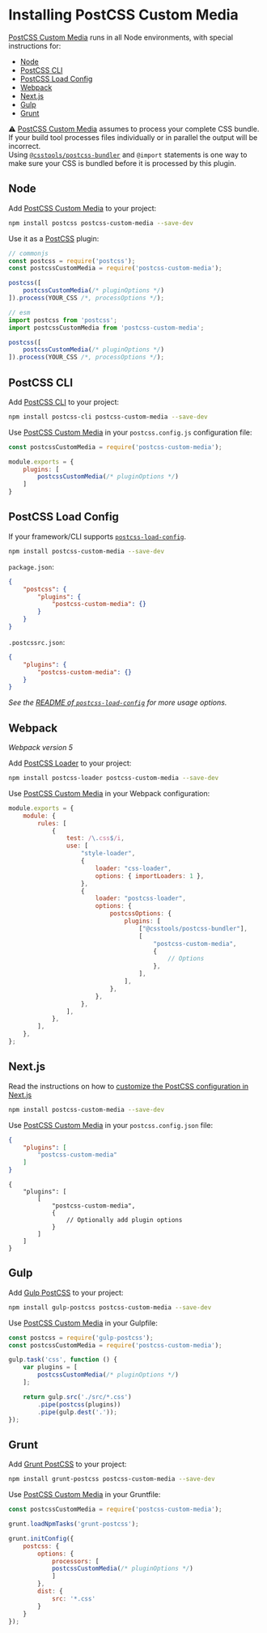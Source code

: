 # Installing PostCSS Custom Media

[PostCSS Custom Media] runs in all Node environments, with special instructions for:

- [Node](#node)
- [PostCSS CLI](#postcss-cli)
- [PostCSS Load Config](#postcss-load-config)
- [Webpack](#webpack)
- [Next.js](#nextjs)
- [Gulp](#gulp)
- [Grunt](#grunt)

⚠️ [PostCSS Custom Media] assumes to process your complete CSS bundle.<br>If your build tool processes files individually or in parallel the output will be incorrect.<br>Using [`@csstools/postcss-bundler`](https://github.com/csstools/postcss-plugins/tree/main/plugin-packs/postcss-bundler) and `@import` statements is one way to make sure your CSS is bundled before it is processed by this plugin.


## Node

Add [PostCSS Custom Media] to your project:

```bash
npm install postcss postcss-custom-media --save-dev
```

Use it as a [PostCSS] plugin:

```js
// commonjs
const postcss = require('postcss');
const postcssCustomMedia = require('postcss-custom-media');

postcss([
	postcssCustomMedia(/* pluginOptions */)
]).process(YOUR_CSS /*, processOptions */);
```

```js
// esm
import postcss from 'postcss';
import postcssCustomMedia from 'postcss-custom-media';

postcss([
	postcssCustomMedia(/* pluginOptions */)
]).process(YOUR_CSS /*, processOptions */);
```

## PostCSS CLI

Add [PostCSS CLI] to your project:

```bash
npm install postcss-cli postcss-custom-media --save-dev
```

Use [PostCSS Custom Media] in your `postcss.config.js` configuration file:

```js
const postcssCustomMedia = require('postcss-custom-media');

module.exports = {
	plugins: [
		postcssCustomMedia(/* pluginOptions */)
	]
}
```

## PostCSS Load Config

If your framework/CLI supports [`postcss-load-config`](https://github.com/postcss/postcss-load-config).

```bash
npm install postcss-custom-media --save-dev
```

`package.json`:

```json
{
	"postcss": {
		"plugins": {
			"postcss-custom-media": {}
		}
	}
}
```

`.postcssrc.json`:

```json
{
	"plugins": {
		"postcss-custom-media": {}
	}
}
```

_See the [README of `postcss-load-config`](https://github.com/postcss/postcss-load-config#usage) for more usage options._

## Webpack

_Webpack version 5_

Add [PostCSS Loader] to your project:

```bash
npm install postcss-loader postcss-custom-media --save-dev
```

Use [PostCSS Custom Media] in your Webpack configuration:

```js
module.exports = {
	module: {
		rules: [
			{
				test: /\.css$/i,
				use: [
					"style-loader",
					{
						loader: "css-loader",
						options: { importLoaders: 1 },
					},
					{
						loader: "postcss-loader",
						options: {
							postcssOptions: {
								plugins: [
									["@csstools/postcss-bundler"],
									[
										"postcss-custom-media",
										{
											// Options
										},
									],
								],
							},
						},
					},
				],
			},
		],
	},
};
```

## Next.js

Read the instructions on how to [customize the PostCSS configuration in Next.js](https://nextjs.org/docs/advanced-features/customizing-postcss-config)

```bash
npm install postcss-custom-media --save-dev
```

Use [PostCSS Custom Media] in your `postcss.config.json` file:

```json
{
	"plugins": [
		"postcss-custom-media"
	]
}
```

```json5
{
	"plugins": [
		[
			"postcss-custom-media",
			{
				// Optionally add plugin options
			}
		]
	]
}
```

## Gulp

Add [Gulp PostCSS] to your project:

```bash
npm install gulp-postcss postcss-custom-media --save-dev
```

Use [PostCSS Custom Media] in your Gulpfile:

```js
const postcss = require('gulp-postcss');
const postcssCustomMedia = require('postcss-custom-media');

gulp.task('css', function () {
	var plugins = [
		postcssCustomMedia(/* pluginOptions */)
	];

	return gulp.src('./src/*.css')
		.pipe(postcss(plugins))
		.pipe(gulp.dest('.'));
});
```

## Grunt

Add [Grunt PostCSS] to your project:

```bash
npm install grunt-postcss postcss-custom-media --save-dev
```

Use [PostCSS Custom Media] in your Gruntfile:

```js
const postcssCustomMedia = require('postcss-custom-media');

grunt.loadNpmTasks('grunt-postcss');

grunt.initConfig({
	postcss: {
		options: {
			processors: [
			postcssCustomMedia(/* pluginOptions */)
			]
		},
		dist: {
			src: '*.css'
		}
	}
});
```

[Gulp PostCSS]: https://github.com/postcss/gulp-postcss
[Grunt PostCSS]: https://github.com/nDmitry/grunt-postcss
[PostCSS]: https://github.com/postcss/postcss
[PostCSS CLI]: https://github.com/postcss/postcss-cli
[PostCSS Loader]: https://github.com/postcss/postcss-loader
[PostCSS Custom Media]: https://github.com/csstools/postcss-plugins/tree/main/plugins/postcss-custom-media
[Next.js]: https://nextjs.org
